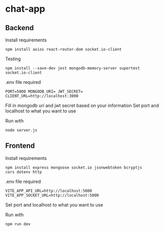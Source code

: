 # chat-app

## Backend

Install requirements 

<code>npm install axios react-router-dom socket.io-client</code>

Testing

<code>npm install --save-dev jest mongodb-memory-server supertest socket.io-client</code>

.env file required

<code>PORT=5000
MONGODB_URI=
JWT_SECRET=
CLIENT_URL=http://localhost:3000</code>

Fill in mongodb uri and jwt secret based on your information
Set port and localhost to what you want to use 

Run with

<code>node server.js</code>

## Frontend

Install requirements 

<code>npm install express mongoose socket.io jsonwebtoken bcryptjs cors dotenv http</code>

.env file required

<code>VITE_APP_API_URL=http://localhost:5000
VITE_APP_SOCKET_URL=http://localhost:5000</code>

Set port and localhost to what you want to use 

Run with

<code>npm run dev</code>

